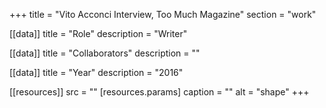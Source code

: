 +++
title = "Vito Acconci Interview, Too Much Magazine"
section = "work"

[[data]]
title = "Role"
description = "Writer"

[[data]]
title = "Collaborators"
description = ""

[[data]]
title = "Year"
description = "2016"

[[resources]]
src = ""
[resources.params]
caption = ""
alt = "shape"
+++
